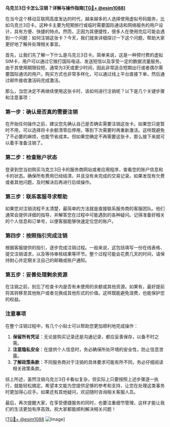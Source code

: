 **乌克兰3日卡怎么注销？详解与操作指南[[TG💪+ @esim1088](https://t.me/s/esim1088)]**

在当今这个移动互联网高度发达的时代，越来越多的人选择使用虚拟号码服务，比如乌克兰3日卡。这种卡主要为短期旅行或临时需要国际通话和网络服务的用户设计，具有方便、快捷的特点。然而，正因为其便捷性，很多人在使用完后可能会遇到一个问题：如何注销这张卡？今天，我们就来详细探讨一下这个问题，帮助大家更好地了解并处理相关事宜。

首先，让我们先了解一下什么是乌克兰3日卡。简单来说，这是一种预付费的虚拟SIM卡，用户可以通过它拨打国际电话、发送短信以及享受一定的数据流量服务。由于其使用期限较短，通常为3天或更少时间，因此非常适合短期出行或者偶尔需要国际通讯的用户。购买方式也非常多样化，可以通过线上平台直接下单，然后通过邮件接收激活码完成激活。

那么，当您决定不再继续使用这张卡时，该如何进行注销呢？以下是几个关键步骤和注意事项：

### **第一步：确认是否真的需要注销**
在开始任何操作之前，建议您先确认自己是否确实需要注销这张卡。如果您只是暂时不用，可以选择将卡余额清零后停用，等到下次需要时再重新激活。这样既避免了不必要的麻烦，也能节省成本。但如果您确定不再需要这张卡，那么接下来就可以着手准备注销了。

### **第二步：检查账户状态**
登录到您当初购买乌克兰3日卡的服务商网站或者应用程序，查看您的账户信息和卡的状态。确保所有费用已经结清，并且没有未完成的交易记录。如果发现有欠费或者其他问题，及时解决后再进行后续操作。

### **第三步：联系客服寻求帮助**
如果您对注销流程不太清楚，最简单的方法就是直接联系服务商的客服团队。他们通常会提供详细的指导，并解答您在过程中可能遇到的各种疑问。记得准备好相关的个人信息和订单号，以便客服能够快速定位您的账户。

### **第四步：按照指引完成注销**
根据客服提供的指引，逐步完成注销过程。一般来说，这包括填写一份在线表格、提交注销请求，以及等待审核结果等环节。整个过程可能会花费几天的时间，请保持耐心并定期关注自己的邮箱或账户通知。

### **第五步：妥善处理剩余资源**
在注销之前，别忘了检查卡内是否有未使用的余额或其他资源。如果有，最好提前将其转移至其他账户或者兑换成其他形式的价值。这样既能避免浪费，也能保护您的权益。

### **注意事项**
在整个注销过程中，有几个小贴士可以帮助您更加顺利地完成操作：
1. **保留所有凭证**：无论是购买记录还是沟通记录，都应妥善保存，以备不时之需。
2. **注意隐私安全**：在提供个人信息时，务必确保所处环境的安全性，防止信息泄露。
3. **了解政策条款**：不同服务商对于注销的具体要求可能有所不同，务必仔细阅读相关政策条款。

综上所述，虽然注销乌克兰3日卡看似复杂，但实际上只要按照上述步骤逐一执行，就能轻松搞定。希望本文能为您提供足够的参考和支持，让您在处理这类事务时更加得心应手。如果还有其他疑问，欢迎随时咨询相关客服人员。

最后，再次提醒大家，在享受便捷服务的同时，也要注重细节管理，这样才能让我们的生活更加有序高效。祝大家都能顺利解决相关问题！

[[TG💪+ @esim1088](https://t.me/s/esim1088) ![Image](https://i.postimg.cc/4NQfJmqS/Snipaste-2025-05-13-00-14-12.png)]